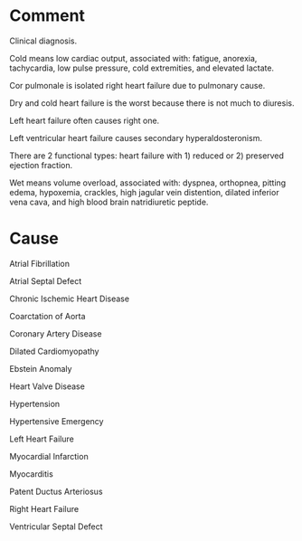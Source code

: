 # Comment

Clinical diagnosis.

Cold means low cardiac output, associated with: fatigue, anorexia, tachycardia, low pulse pressure, cold extremities, and elevated lactate.

Cor pulmonale is isolated right heart failure due to pulmonary cause.

Dry and cold heart failure is the worst because there is not much to diuresis.

Left heart failure often causes right one.

Left ventricular heart failure causes secondary hyperaldosteronism.

There are 2 functional types: heart failure with 1) reduced or 2) preserved ejection fraction.

Wet means volume overload, associated with: dyspnea, orthopnea, pitting edema, hypoxemia, crackles, high jagular vein distention, dilated inferior vena cava, and high blood brain natridiuretic peptide.

# Cause

Atrial Fibrillation

Atrial Septal Defect

Chronic Ischemic Heart Disease

Coarctation of Aorta

Coronary Artery Disease

Dilated Cardiomyopathy

Ebstein Anomaly

Heart Valve Disease

Hypertension

Hypertensive Emergency

Left Heart Failure

Myocardial Infarction

Myocarditis

Patent Ductus Arteriosus

Right Heart Failure

Ventricular Septal Defect

